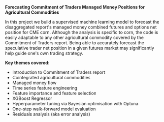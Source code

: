 **Forecasting Commitment of Traders Managed Money Positions for Agricultural Commodities**

In this project we build a supervised machine learning model to forecast the disaggregated report's managed money combined futures and options net position for CME corn. Although the analysis is specific to corn, the code is easily adaptable to any other agricultural commodity covered by the Commitment of Traders report. Being able to accurately forecast the speculative trader net position in a given futures market may significantly help guide one's own trading strategy.

**Key themes covered:**
- Introduction to Commitment of Traders report
- Cointegrated agricultural commodities
- Managed money flow
- Time series feature engineering
- Feature importance and feature selection
- XGBoost Regressor
- Hyperparameter tuning via Bayesian optimisation with Optuna
- One-step walk-forward model evaluation
- Residuals analysis (aka error analysis)
